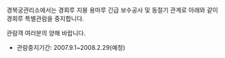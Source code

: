경복궁관리소에서는 경회루 지붕 용마루 긴급 보수공사 및 동절기 관계로 아래와 같이 경회루 특별관람을 중지합니다.

관람객 여러분의 양해 바랍니다.

- 관람중지기간: 2007.9.1~2008.2.29(예정)